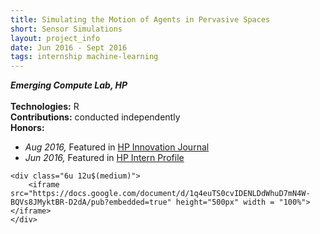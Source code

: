 ```yaml
---
title: Simulating the Motion of Agents in Pervasive Spaces
short: Sensor Simulations
layout: project_info
date: Jun 2016 - Sept 2016
tags: internship machine-learning
---
```


<div class="row 200%">
	<div class="6u 12u$(medium)">
		<div class="box">
			<b><i>Emerging Compute Lab, HP</i></b>
			<br><br>
			<strong>Technologies:</strong> R
			<br>
			<strong>Contributions:</strong> conducted independently
			<br>
			<strong>Honors:</strong>
			<ul>
				<li><i>Aug 2016, </i>Featured in <a href="http://www8.hp.com/us/en/images/Innovation_Journal_Fall_2016_Issue_4_tcm245_2502198_tcm245_2441869_tcm245-2502198.pdf">HP Innovation Journal</a></li>
				<li><i>Jun 2016, </i>Featured in <a href="https://newsblog.ext.hp.com/t5/HP-newsroom-blog/Summer-2016-interns-at-HP-Labs-Swetha-Revanur/ba-p/367#.V9y2gfkrKM9">HP Intern Profile</a></li>
			</ul>
		</div>
	</div>

	<div class="6u 12u$(medium)">
		<iframe src="https://docs.google.com/document/d/1q4euTS0cvIDENLDdWhuD7mN4W-BQVs8JMyktBR-D2dA/pub?embedded=true" height="500px" width = "100%"></iframe>
	</div>
</div>
